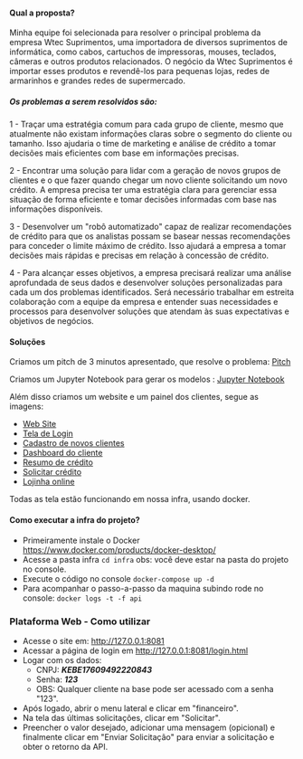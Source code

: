 #### Qual a proposta?

Minha equipe foi selecionada para resolver o principal problema da empresa Wtec Suprimentos, uma importadora de diversos suprimentos de informática, como cabos, cartuchos de impressoras, mouses, teclados, câmeras e outros produtos relacionados. O negócio da Wtec Suprimentos é importar esses produtos e revendê-los para pequenas lojas, redes de armarinhos e grandes redes de supermercado.

##### Os problemas a serem resolvidos são:

1 - Traçar uma estratégia comum para cada grupo de cliente, mesmo que atualmente não existam informações claras sobre o segmento do cliente ou tamanho. Isso ajudaria o time de marketing e análise de crédito a tomar decisões mais eficientes com base em informações precisas.

2 - Encontrar uma solução para lidar com a geração de novos grupos de clientes e o que fazer quando chegar um novo cliente solicitando um novo crédito. A empresa precisa ter uma estratégia clara para gerenciar essa situação de forma eficiente e tomar decisões informadas com base nas informações disponíveis.

3 - Desenvolver um "robô automatizado" capaz de realizar recomendações de crédito para que os analistas possam se basear nessas recomendações para conceder o limite máximo de crédito. Isso ajudará a empresa a tomar decisões mais rápidas e precisas em relação à concessão de crédito.

4 - Para alcançar esses objetivos, a empresa precisará realizar uma análise aprofundada de seus dados e desenvolver soluções personalizadas para cada um dos problemas identificados. Será necessário trabalhar em estreita colaboração com a equipe da empresa e entender suas necessidades e processos para desenvolver soluções que atendam às suas expectativas e objetivos de negócios.

#### Soluções 

Criamos um pitch de 3 minutos apresentado, que resolve o problema: [Pitch](https://github.com/xxbielxd/bootcamp_ia/blob/main/apresenta%C3%A7%C3%A3o/Pitch_Bootcamp.pptx?raw=true)

Criamos um Jupyter Notebook para gerar os modelos : [Jupyter Notebook](https://github.com/xxbielxd/bootcamp_ia/blob/main/Trabalho_Final_MBA_Intelige%CC%82ncia_Artificial_e_Machine_Learning.ipynb) 

Além disso criamos um website e um painel dos clientes, segue as imagens:

- <a href="https://github.com/xxbielxd/bootcamp_ia/blob/main/img/website.png?raw=true" target="_blank">Web Site</a>
- <a href="https://github.com/xxbielxd/bootcamp_ia/blob/main/img/login.png?raw=true" target="_blank">Tela de Login</a>
- <a href="https://github.com/xxbielxd/bootcamp_ia/blob/main/img/novos_clientes.png?raw=true" target="_blank">Cadastro de novos clientes</a>
- <a href="https://github.com/xxbielxd/bootcamp_ia/blob/main/img/dashboard.png?raw=true" target="_blank">Dashboard do cliente</a>
- <a href="https://github.com/xxbielxd/bootcamp_ia/blob/main/img/credito.png?raw=true" target="_blank">Resumo de crédito</a>
- <a href="https://github.com/xxbielxd/bootcamp_ia/blob/main/img/solicitar_credito.png?raw=true" target="_blank">Solicitar crédito</a>
- <a href="https://github.com/xxbielxd/bootcamp_ia/blob/main/img/loja.png?raw=true" target="_blank">Lojinha online</a>

Todas as tela estão funcionando em nossa infra, usando docker.

#### Como executar a infra do projeto?

- Primeiramente instale o Docker https://www.docker.com/products/docker-desktop/
- Acesse a pasta infra ```cd infra``` obs: você deve estar na pasta do projeto no console.
- Execute o código no console ```docker-compose up -d ```
- Para acompanhar o passo-a-passo da maquina subindo rode no console: ```docker logs -t -f api```

### Plataforma Web - Como utilizar

- Acesse o site em: http://127.0.0.1:8081
- Acessar a página de login em http://127.0.0.1:8081/login.html
- Logar com os dados:
    - CNPJ: ***KEBE17609492220843***
    - Senha: ***123***
    - OBS: Qualquer cliente na base pode ser acessado com a senha "123".
- Após logado, abrir o menu lateral e clicar em "financeiro".
- Na tela das últimas solicitações, clicar em "Solicitar".
- Preencher o valor desejado, adicionar uma mensagem (opicional) e finalmente clicar em "Enviar Solicitação" para enviar a solicitação e obter o retorno da API.
